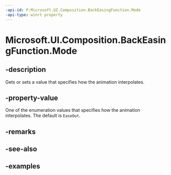 ```yaml
---
-api-id: P:Microsoft.UI.Composition.BackEasingFunction.Mode
-api-type: winrt property
---
```


# Microsoft.UI.Composition.BackEasingFunction.Mode

<!--
public Microsoft.UI.Composition.CompositionEasingFunctionMode Mode { get; }
-->


## -description

Gets or sets a value that specifies how the animation interpolates.

## -property-value

One of the enumeration values that specifies how the animation interpolates. The default is `EaseOut`.

## -remarks

## -see-also

## -examples


